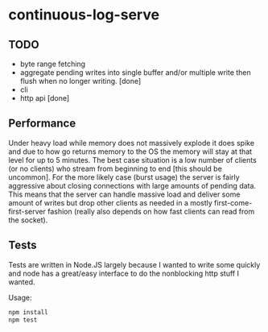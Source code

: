 # continuous-log-serve

## TODO
  - byte range fetching
  - aggregate pending writes into single buffer and/or multiple write
    then flush when no longer writing. [done]
  - cli
  - http api [done]

## Performance

Under heavy load while memory does not massively explode it does spike
and due to how go returns memory to the OS the memory will stay at that
level for up to 5 minutes. The best case situation is a low number of
clients (or no clients) who stream from beginning to end [this should be
uncommon]. For the more likely case (burst usage) the server is fairly
aggressive about closing connections with large amounts of pending data.
This means that the server can handle massive load and deliver some
amount of writes but drop other clients as needed in a mostly
first-come-first-server fashion (really also depends on how fast clients
can read from the socket).

## Tests

Tests are written in Node.JS largely because I wanted to write some
quickly and node has a great/easy interface to do the nonblocking
http stuff I wanted.

Usage:
```sh
npm install
npm test
```
